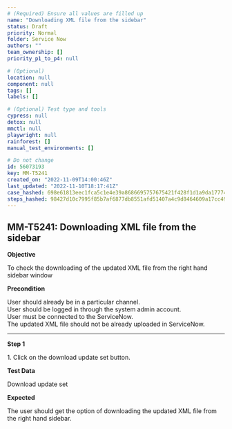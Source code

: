 ```yaml
---
# (Required) Ensure all values are filled up
name: "Downloading XML file from the sidebar"
status: Draft
priority: Normal
folder: Service Now
authors: ""
team_ownership: []
priority_p1_to_p4: null

# (Optional)
location: null
component: null
tags: []
labels: []

# (Optional) Test type and tools
cypress: null
detox: null
mmctl: null
playwright: null
rainforest: []
manual_test_environments: []

# Do not change
id: 56073193
key: MM-T5241
created_on: "2022-11-09T14:00:46Z"
last_updated: "2022-11-10T18:17:41Z"
case_hashed: 698e61813eec1fca5c1e4e39a8686695757675421f428f1d1a9da177741c3b2cf8b365c1b451410cdf566e441fc68a65
steps_hashed: 98427d10c7995f85b7af6877db8551afd51407a4c9d8464609a17cc4902da8bddb62ce9703197b58e5806ea43794db00
---
```


<!-- (Auto-generated) Based on frontmatter's "key" and "name" -->

## MM-T5241: Downloading XML file from the sidebar

**Objective**

To check the downloading of the updated XML file from the right hand sidebar window

**Precondition**

User should already be in a particular channel.\
User should be logged in through the system admin account.\
User must be connected to the ServiceNow.\
The updated XML file should not be already uploaded in ServiceNow.

---

**Step 1**

1\. Click on the download update set button.

**Test Data**

Download update set

**Expected**

The user should get the option of downloading the updated XML file from the right hand sidebar.
